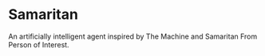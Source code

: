 # Samaritan
An artificially intelligent agent inspired by The Machine and Samaritan From Person of Interest.
